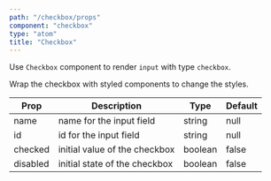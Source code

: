 ```yaml
---
path: "/checkbox/props"
component: "checkbox"
type: "atom"
title: "Checkbox"
---
```


Use `Checkbox` component to render `input` with type `checkbox`.

Wrap the checkbox with styled components to change the styles.

| Prop | Description | Type | Default |
| ------ | ----------- | ---- | ------- |
| name | name for the input field | string | null |
| id | id for the input field | string | null |
| checked | initial value of the checkbox | boolean | false |
| disabled | initial state of the checkbox | boolean | false |
